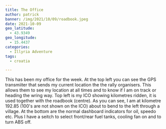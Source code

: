 ```yaml
---
title: The Office
author: patrick
banner: /img/2021/10/09/roadbook.jpeg
date: 2021-10-09
geo_latitude:
  - 43.9349
geo_longitude:
  - 15.4437
categories:
  - Illyria Adventure
tags:
  - croatia

---
```

This has been my office for the week. At the top left you can see the GPS transmiiter that sends my current location the the rally organisers. This allows them to see my location at all times and to know if I am on track or heading the wring way. Top left is my ICO showing kilometres ridden, it is used together with the roadbook (centre). As you can see, I am at kilometre 192.85 (100's are not shown on the ICO) about to bend to the left through a village. At the bottom are the normal dashboard indicators for oil, speedo etc. Plus I have a seitch to select front/rear fuel tanks, cooling fan on and to turn ABS off. 